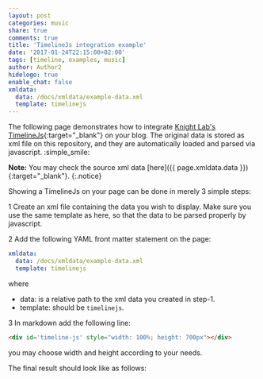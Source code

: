 ```yaml
---
layout: post
categories: music
share: true
comments: true
title: 'TimelineJs integration example'
date: '2017-01-24T22:15:00+02:00'
tags: [timeline, examples, music]
author: Author2
hidelogo: true
enable_chat: false
xmldata: 
  data: /docs/xmldata/example-data.xml
  template: timelinejs
---
```

The following page demonstrates how to integrate [Knight Lab's TimelineJs](https://timeline.knightlab.com){:target="_blank"} on your blog. The original data is stored as xml file on this repository, and they are automatically loaded and parsed via javascript. :simple_smile:

**Note:** You may check the source xml data [<i class="fa fa-link"></i>here]({{ page.xmldata.data }}){:target="_blank"}.
{:.notice}

Showing a TimelineJs on your page can be done in merely 3 simple steps:

1 Create an xml file containing the data you wish to display. Make sure you use the same template as here, so that the data to be parsed properly by javascript.

2 Add the following YAML front matter statement on the page:

```yaml
xmldata: 
  data: /docs/xmldata/example-data.xml
  template: timelinejs
```
where 
* data: is a relative path to the xml data you created in step-1.
* template: should be `timelinejs`.

3 In markdown add the following line:

```html
<div id='timeline-js' style="width: 100%; height: 700px"></div>
```
you may choose width and height according to your needs.

The final result should look like as follows:

<div id='timeline-js' style="width: 100%; height: 700px"></div>